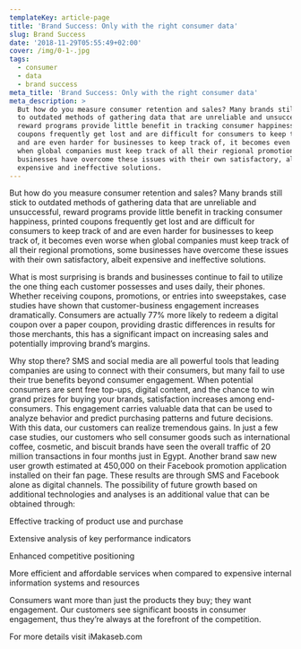```yaml
---
templateKey: article-page
title: 'Brand Success: Only with the right consumer data'
slug: Brand Success
date: '2018-11-29T05:55:49+02:00'
cover: /img/0-1-.jpg
tags:
  - consumer
  - data
  - brand success
meta_title: 'Brand Success: Only with the right consumer data'
meta_description: >
  But how do you measure consumer retention and sales? Many brands still stick
  to outdated methods of gathering data that are unreliable and unsuccessful,
  reward programs provide little benefit in tracking consumer happiness, printed
  coupons frequently get lost and are difficult for consumers to keep track of
  and are even harder for businesses to keep track of, it becomes even worse
  when global companies must keep track of all their regional promotions, some
  businesses have overcome these issues with their own satisfactory, albeit
  expensive and ineffective solutions.
---
```

But how do you measure consumer retention and sales? Many brands still stick to outdated methods of gathering data that are unreliable and unsuccessful, reward programs provide little benefit in tracking consumer happiness, printed coupons frequently get lost and are difficult for consumers to keep track of and are even harder for businesses to keep track of, it becomes even worse when global companies must keep track of all their regional promotions, some businesses have overcome these issues with their own satisfactory, albeit expensive and ineffective solutions.



What is most surprising is brands and businesses continue to fail to utilize the one thing each customer possesses and uses daily, their phones. Whether receiving coupons, promotions, or entries into sweepstakes, case studies have shown that customer-business engagement increases dramatically. Consumers are actually 77% more likely to redeem a digital coupon over a paper coupon, providing drastic differences in results for those merchants, this has a significant impact on increasing sales and potentially improving brand’s margins.



Why stop there? SMS and social media are all powerful tools that leading companies are using to connect with their consumers, but many fail to use their true benefits beyond consumer engagement. When potential consumers are sent free top-ups, digital content, and the chance to win grand prizes for buying your brands, satisfaction increases among end-consumers. This engagement carries valuable data that can be used to analyze behavior and predict purchasing patterns and future decisions. With this data, our customers can realize tremendous gains. In just a few case studies, our customers who sell consumer goods such as international coffee, cosmetic, and biscuit brands have seen the overall traffic of 20 million transactions in four months just in Egypt. Another brand saw new user growth estimated at 450,000 on their Facebook promotion application installed on their fan page. These results are through SMS and Facebook alone as digital channels. The possibility of future growth based on additional technologies and analyses is an additional value that can be obtained through:



Effective tracking of product use and purchase

Extensive analysis of key performance indicators

Enhanced competitive positioning

More efficient and affordable services when compared to expensive internal information systems and resources

Consumers want more than just the products they buy; they want engagement. Our customers see significant boosts in consumer engagement, thus they’re always at the forefront of the competition. 



For more details visit iMakaseb.com
